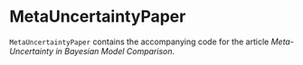 
<!-- README.md is generated from README.Rmd. Please edit that file -->

# MetaUncertaintyPaper

<!-- badges: start -->
<!-- badges: end -->

`MetaUncertaintyPaper` contains the accompanying code for the article
*Meta-Uncertainty in Bayesian Model Comparison*.
